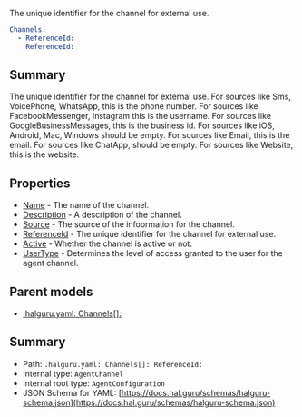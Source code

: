<!--
title: ReferenceId
description: The unique identifier for the channel for external use.
version: 1.40.7-beta.14
generated: true
date: 2025-04-29
node: This file is generated by the command-line program: `halguru manual -c -m`
-->


The unique identifier for the channel for external use.

```yaml
Channels:
  - ReferenceId:
    ReferenceId:
```

## Summary

The unique identifier for the channel for external use. For sources like Sms, VoicePhone, WhatsApp, this is the phone number. For sources like FacebookMessenger, Instagram this is the username. For sources like GoogleBusinessMessages, this is the business id. For sources like iOS, Android, Mac, Windows should be empty. For sources like Email, this is the email. For sources like ChatApp, should be empty. For sources like Website, this is the website.

## Properties

* [Name]((halguru)-channels-list-name.md) - The name of the channel.
* [Description]((halguru)-channels-list-description.md) - A description of the channel.
* [Source]((halguru)-channels-list-source.md) - The source of the infoormation for the channel.
* [ReferenceId]((halguru)-channels-list-referenceid.md) - The unique identifier for the channel for external use.
* [Active]((halguru)-channels-list-active.md) - Whether the channel is active or not.
* [UserType]((halguru)-channels-list-usertype.md) - Determines the level of access granted to the user for the agent channel.

## Parent models

* [.halguru.yaml: Channels[]:]((halguru)-channels-list.md)
## Summary

* Path: `.halguru.yaml: Channels[]: ReferenceId:`
* Internal type: `AgentChannel`
* Internal root type: `AgentConfiguration`
* JSON Schema for YAML: [https://docs.hal.guru/schemas/halguru-schema.json](https://docs.hal.guru/schemas/halguru-schema.json)
